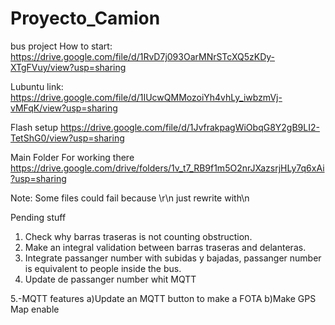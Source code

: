 # Proyecto_Camion
bus project
How to start:
  https://drive.google.com/file/d/1RvD7j093OarMNrSTcXQ5zKDy-XTgFVuy/view?usp=sharing

Lubuntu link:
  https://drive.google.com/file/d/1IUcwQMMozoiYh4vhLy_iwbzmVj-vMFqK/view?usp=sharing

Flash setup
  https://drive.google.com/file/d/1JvfrakpagWiObqG8Y2gB9LI2-TetShG0/view?usp=sharing

Main Folder For working there
  https://drive.google.com/drive/folders/1v_t7_RB9f1m5O2nrJXazsrjHLy7q6xAi?usp=sharing

Note: Some files could fail because \r\n just rewrite with\n

Pending stuff
  1. Check why barras traseras is not counting obstruction. 
  2. Make an integral validation between barras traseras and delanteras.
  3. Integrate passanger number with subidas y bajadas, passanger number is equivalent to
  people inside the bus.
  4. Update de passanger number whit MQTT
  
  5.-MQTT features
     a)Update an MQTT button to make a FOTA
     b)Make GPS Map enable
